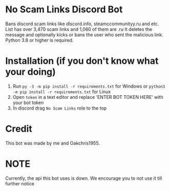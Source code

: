 # No Scam Links Discord Bot
Bans discord scam links like dlscord.info, steamccommunityy.ru and etc.
List has over 3,470 scam links and 1,060 of them are .ru
It deletes the message and optionally kicks or bans the user who sent the malicious link.
Python 3.8 or higher is required. 

# Installation (if you don't know what your doing)
1) Run `py -3 -m pip install -r requirements.txt` for Windows or `python3 -m pip install -r requirements.txt` for Linux
2) Open `token` in a text editor and replace 'ENTER BOT TOKEN HERE' with your bot token
3) In discord drag `No Scam Links` role to the top
# Credit
This bot was made by me and Oakchris1955.

# NOTE
Currently, the api this bot uses is down. We encourage you to not use it till further notice